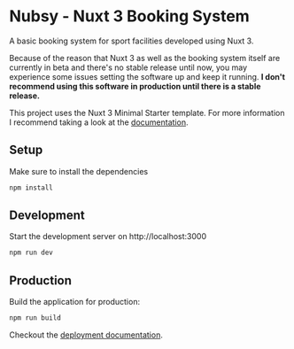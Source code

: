 # Nubsy - Nuxt 3 Booking System
A basic booking system for sport facilities developed using Nuxt 3. 

Because of the reason that Nuxt 3 as well as the booking system itself are
currently in beta and there's no stable release until now, you may
experience some issues setting the software up and keep it running.
**I don't recommend using this software in production until there is a
stable release.**

This project uses the Nuxt 3 Minimal Starter template. For more information
I recommend taking a look at the [documentation](https://v3.nuxtjs.org).

## Setup

Make sure to install the dependencies
```bash
npm install
```

## Development

Start the development server on http://localhost:3000

```bash
npm run dev
```

## Production

Build the application for production:

```bash
npm run build
```

Checkout the [deployment documentation](https://v3.nuxtjs.org/docs/deployment).